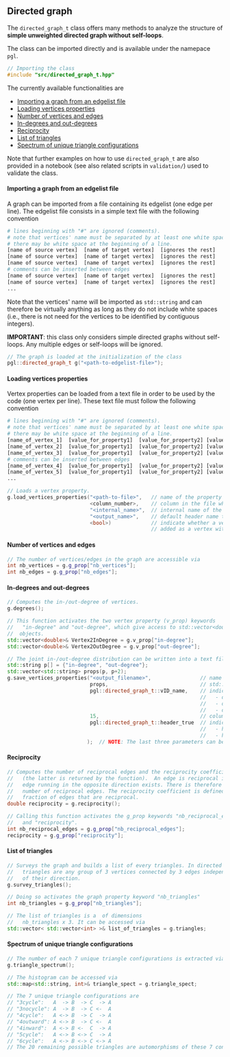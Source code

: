 ## Directed graph

The `directed_graph_t` class offers many methods to analyze the structure of **simple unweighted directed graph without self-loops**.


The class can be imported directly and is available under the namepace `pgl`.
```c++
// Importing the class
#include "src/directed_graph_t.hpp"
```

The currently available functionalities are
* [Importing a graph from an edgelist file](#importing-a-graph-from-an-edgelist-file)
* [Loading vertices properties](#loading-vertices-properties)
* [Number of vertices and edges](#number-of-vertices-and-edges)
* [In-degrees and out-degrees](#in-degrees-and-out-degrees)
* [Reciprocity](#reciprocity)
* [List of triangles](#list-of-triangles)
* [Spectrum of unique triangle configurations](#spectrum-of-unique-triangle-configurations)

Note that further examples on how to use `directed_graph_t` are also provided in a notebook (see also related scripts in `validation/`) used to validate the class.


#### Importing a graph from an edgelist file

A graph can be imported from a file containing its edgelist (one edge per line). The edgelist file consists in a simple text file with the following convention

```python
# lines beginning with "#" are ignored (comments).
# note that vertices' name must be separated by at least one white space.
# there may be white space at the beginning of a line.
[name of source vertex]  [name of target vertex]  [ignores the rest]
[name of source vertex]  [name of target vertex]  [ignores the rest]
[name of source vertex]  [name of target vertex]  [ignores the rest]
# comments can be inserted between edges
[name of source vertex]  [name of target vertex]  [ignores the rest]
[name of source vertex]  [name of target vertex]  [ignores the rest]
...
```
Note that the vertices' name will be imported as `std::string` and can therefore be virtually anything as long as they do not include white spaces (i.e., there is not need for the vertices to be identified by contiguous integers).

**IMPORTANT**: this class only considers simple directed graphs without self-loops. Any multiple edges or self-loops will be ignored.

```c++
// The graph is loaded at the initialization of the class
pgl::directed_graph_t g("<path-to-edgelist-file>");
```


#### Loading vertices properties

Vertex properties can be loaded from a text file in order to be used by the code (one vertex per line). These text file must follow the following convention

```python
# lines beginning with "#" are ignored (comments).
# note that vertices' name must be separated by at least one white space.
# there may be white space at the beginning of a line.
[name_of_vertex_1]  [value_for_property1]  [value_for_property2] [value_for_property3]
[name_of_vertex_2]  [value_for_property1]  [value_for_property2] [value_for_property3]
[name_of_vertex_3]  [value_for_property1]  [value_for_property2] [value_for_property3]
# comments can be inserted between edges
[name_of_vertex_4]  [value_for_property1]  [value_for_property2] [value_for_property3]
[name_of_vertex_5]  [value_for_property1]  [value_for_property2] [value_for_property3]
...
```


```c++
// Loads a vertex property.
g.load_vertices_properties("<path-to-file>",   // name of the property file to read
                           <column_number>,    // column in the file which corresponds to the property to read (column 0 correspsonds to the names)
                           "<internal_name>",  // internal name of the property (used to access the property via v_prop["<internal_name>"])
                           "<output_name>",    // default header name to use when using save_vertices_properties() (uses "<internal_name>" if not provided)
                           <bool>)             // indicate whether a vertex found in the property file that is not already in the graph should be
                                               // added as a vertex with degree 0 (default: true).
```


#### Number of vertices and edges

```c++
// The number of vertices/edges in the graph are accessible via
int nb_vertices = g.g_prop["nb_vertices"];
int nb_edges = g.g_prop["nb_edges"];
```


#### In-degrees and out-degrees

```c++
// Computes the in-/out-degree of vertices.
g.degrees();

// This function activates the two vertex property (v_prop) keywords
//   "in-degree" and "out-degree", which give access to std::vector<double>
//  objects.
std::vector<double>& Vertex2InDegree = g.v_prop["in-degree"];
std::vector<double>& Vertex2OutDegree = g.v_prop["out-degree"];

// The joint in-/out-degree distribution can be written into a text file via
std::string p[] = {"in-degree", "out-degree"};
std::vector<std::string> props(p, p+2);
g.save_vertices_properties("<output_filename>",                // name of the file to write into
                           props,                              // std::vector<string> with the keywords of the vertex properties
                           pgl::directed_graph_t::vID_name,    // indicates whether vertices should be identified or not (adds a column)
                                                               //   - directed_graph_t::vID_name (default): names in the original edgelist
                                                               //   - directed_graph_t::vID_num: contiguous integer ID
                                                               //   - directed_graph_t::vID_none: does not identify the vertices (no additional column)
                           15,                                 // column width (default_column_width = 15)
                           pgl::directed_graph_t::header_true  // indicates whether a header should be added to identify the columns
                                                               //   - header_true (default)
                                                               //   - header_false
                          );  // NOTE: The last three parameters can be omitted or provided in any order.
```


#### Reciprocity

```c++
// Computes the number of reciprocal edges and the reciprocity coefficient
//   (the latter is returned by the function).  An edge is reciprocal is an
//   edge running in the opposite direction exists. There is therefore an even
//   number of reciprocal edges. The reciprocity coefficient is defined as the
//   fraction of edges that are reciprocal.
double reciprocity = g.reciprocity();

// Calling this function activates the g_prop keywords "nb_reciprocal_edges"
//   and "reciprocity".
int nb_reciprocal_edges = g.g_prop["nb_reciprocal_edges"];
reciprocity = g.g_prop["reciprocity"];
```


#### List of triangles

```c++
// Surveys the graph and builds a list of every triangles. In directed graphs,
//   triangles are any group of 3 vertices connected by 3 edges independently
//   of their direction.
g.survey_triangles();

// Doing so activates the graph property keyword "nb_triangles"
int nb_triangles = g.g_prop["nb_triangles"];

// The list of triangles is a  of dimensions
//   nb_triangles x 3. It can be accessed via
std::vector< std::vector<int> >& list_of_triangles = g.triangles;
```


#### Spectrum of unique triangle configurations

```c++
// The number of each 7 unique triangle configurations is extracted via
g.triangle_spectrum();

// The histogram can be accessed via
std::map<std::string, int>& triangle_spect = g.triangle_spect;

// The 7 unique triangle configurations are
// "3cycle":   A  -> B  -> C  -> A
// "3nocycle": A  -> B  -> C <-  A
// "4cycle":   A <-> B  -> C  -> A
// "4outward": A <-> B  -> C <-  A
// "4inward":  A <-> B <-  C  -> A
// "5cycle":   A <-> B <-> C  -> A
// "6cycle":   A <-> B <-> C <-> A
// The 20 remaining possible triangles are automorphisms of these 7 configurations.
```
